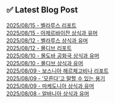 
## ✅ Latest Blog Post
 
[2025/08/15 - 벨라루스 리포트](https://3hongstore.tistory.com/395) <br/>
[2025/08/15 - 아제르바이잔 상식과 유머](https://3hongstore.tistory.com/394) <br/>
[2025/08/12 - 벨라루스 상식과 유머](https://3hongstore.tistory.com/393) <br/>
[2025/08/12 - 몰디브 리포트](https://3hongstore.tistory.com/392) <br/>
[2025/08/10 - 몰도바 공화국 상식과 유머](https://3hongstore.tistory.com/391) <br/>
[2025/08/10 - 몰디브 상식과 유머](https://3hongstore.tistory.com/390) <br/>
[2025/08/09 - 보스니아 헤르체고비나 리포트](https://3hongstore.tistory.com/389) <br/>
[2025/08/09 - '모른다'고 말할 수 있는 용기](https://3hongstore.tistory.com/388) <br/>
[2025/08/09 - 마케도니아 상식과 유머](https://3hongstore.tistory.com/387) <br/>
[2025/08/08 - 알바니아 상식과 유머](https://3hongstore.tistory.com/386) <br/>
